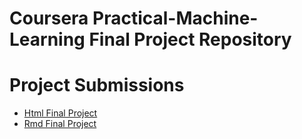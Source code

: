 # Coursera Practical-Machine-Learning Final Project Repository

# Project Submissions

- [Html Final Project](Practical_ML_Prediction_Assignment_Writeup.html)
- [Rmd Final Project](https://github.com/1234-marc/Practical-Machine-Learning/blob/master/Practical_ML_Prediction_Assignment_Writeup.Rmd)
